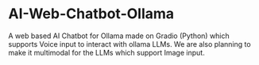 # AI-Web-Chatbot-Ollama
A web based AI Chatbot for Ollama made on Gradio (Python) which supports Voice input to interact with ollama LLMs. We are also planning to make it multimodal for the LLMs which support Image input.
